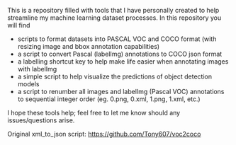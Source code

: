 This is a repository filled with tools that I have personally created to help streamline my machine learning dataset processes.
In this repository you will find
- scripts to format datasets into PASCAL VOC and COCO format (with resizing image and bbox annotation capabilities)
- a script to convert Pascal (labelImg) annotations to COCO json format
- a labelling shortcut key to help make life easier when annotating images with labelImg
- a simple script to help visualize the predictions of object detection models
- a script to renumber all images and labelImg (Pascal VOC) annotations to sequential integer order (eg. 0.png, 0.xml, 1.png, 1.xml, etc.)

I hope these tools help; feel free to let me know should any issues/questions arise.

Original xml_to_json script: https://github.com/Tony607/voc2coco
